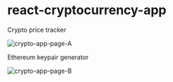 # react-cryptocurrency-app
Crypto price tracker 

![crypto-app-page-A](https://user-images.githubusercontent.com/92273087/138755704-a8de406b-8781-45db-9a73-41a82b630361.png)

Ethereum keypair generator

![crypto-app-page-B](https://user-images.githubusercontent.com/92273087/138755719-3c357440-380f-4d75-82ee-d6d3408c041f.png)
